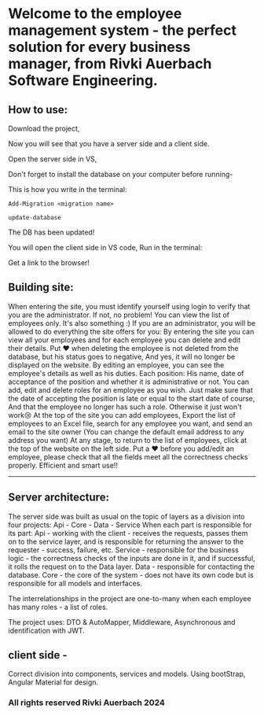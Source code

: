 # Welcome to the employee management system - the perfect solution for every business manager, from Rivki Auerbach Software Engineering.

## How to use:
Download the project,

Now you will see that you have a server side and a client side.

Open the server side in VS,

Don't forget to install the database on your computer before running-

This is how you write in the terminal:

`Add-Migration <migration name>`

`update-database`

The DB has been updated!

You will open the client side in VS code,
Run in the terminal:



Get a link to the browser!

## Building site:
When entering the site, you must identify yourself using login to verify that you are the administrator.
If not, no problem! You can view the list of employees only.
It's also something :)
If you are an administrator, you will be allowed to do everything the site offers for you:
By entering the site you can view all your employees and for each employee you can delete and edit their details.
Put ❤ when deleting the employee is not deleted from the database,
but his status goes to negative,
  And yes, it will no longer be displayed on the website.
By editing an employee, you can see the employee's details as well as his duties.
Each position:
His name, date of acceptance of the position and whether it is administrative or not.
You can add, edit and delete roles for an employee as you wish.
Just make sure that the date of accepting the position is late or equal to the start date of course,
And that the employee no longer has such a role.
Otherwise it just won't work😢
At the top of the site you can add employees,
Export the list of employees to an Excel file,
search for any employee you want,
and send an email to the site owner
(You can change the default email address to any address you want)
At any stage, to return to the list of employees, click at the top of the website on the left side.
Put a ❤ before you add/edit an employee, please check that all the fields meet all the correctness checks properly.
Efficient and smart use!!

---

## Server architecture:
The server side was built as usual on the topic of layers as a division into four projects:
Api - Core - Data - Service
When each part is responsible for its part:
Api - working with the client - receives the requests, passes them on to the service layer, and is responsible for returning the answer to the requester - success, failure, etc.
Service - responsible for the business logic - the correctness checks of the inputs are done in it, and if successful, it rolls the request on to the Data layer.
Data - responsible for contacting the database.
Core - the core of the system - does not have its own code but is responsible for all models and interfaces.

The interrelationships in the project are one-to-many when each employee has many roles - a list of roles.

The project uses: DTO & AutoMapper, Middleware, Asynchronous and identification with JWT.

## client side -
Correct division into components, services and models.
Using bootStrap, Angular Material for design.

### All rights reserved Rivki Auerbach 2024
